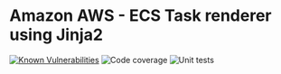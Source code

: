 # Amazon AWS - ECS Task renderer using Jinja2

[![Known Vulnerabilities](https://snyk.io/test/github/lejmr/amazon-ecs-render-task-definition/badge.svg?targetFile=requirements.txt)](https://snyk.io/test/github/lejmr/amazon-ecs-render-task-definition?targetFile=requirements.txt)
![Code coverage](https://github.com/lejmr/amazon-ecs-render-task-definition/workflows/Code%20coverage/badge.svg)
![Unit tests](https://github.com/lejmr/amazon-ecs-render-task-definition/workflows/Unit%20tests/badge.svg)

